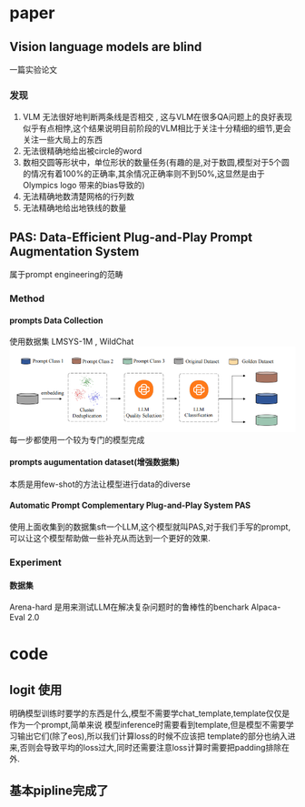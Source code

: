 # paper
## Vision language models are blind
一篇实验论文
### 发现
1. VLM 无法很好地判断两条线是否相交 , 这与VLM在很多QA问题上的良好表现似乎有点相悖,这个结果说明目前阶段的VLM相比于关注十分精细的细节,更会关注一些大局上的东西
2. 无法很精确地给出被circle的word
3. 数相交圆等形状中，单位形状的数量任务(有趣的是,对于数圆,模型对于5个圆的情况有着100%的正确率,其余情况正确率则不到50%,这显然是由于Olympics logo 带来的bias导致的)
4. 无法精确地数清楚网格的行列数
5. 无法精确地给出地铁线的数量
## PAS: Data-Efficient Plug-and-Play Prompt Augmentation System

属于prompt engineering的范畴


### Method
#### prompts Data Collection
使用数据集 LMSYS-1M , WildChat
![1720673813379](image/day7/1720673813379.png)
每一步都使用一个较为专门的模型完成
#### prompts augumentation dataset(增强数据集)
本质是用few-shot的方法让模型进行data的diverse

####  Automatic Prompt Complementary Plug-and-Play System PAS
使用上面收集到的数据集sft一个LLM,这个模型就叫PAS,对于我们手写的prompt,可以让这个模型帮助做一些补充从而达到一个更好的效果.

### Experiment
#### 数据集
Arena-hard 是用来测试LLM在解决复杂问题时的鲁棒性的benchark
Alpaca-Eval 2.0

# code

## logit 使用
明确模型训练时要学的东西是什么,模型不需要学chat_template,template仅仅是作为一个prompt,简单来说
模型inference时需要看到template,但是模型不需要学习输出它们(除了eos),所以我们计算loss的时候不应该把
template的部分也纳入进来,否则会导致平均的loss过大,同时还需要注意loss计算时需要把padding排除在外.

## 基本pipline完成了